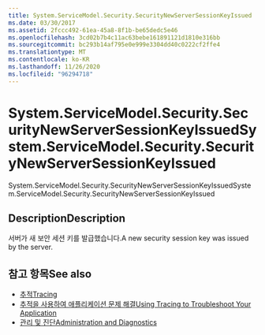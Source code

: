 ```yaml
---
title: System.ServiceModel.Security.SecurityNewServerSessionKeyIssued
ms.date: 03/30/2017
ms.assetid: 2fccc492-61ea-45a8-8f1b-be65dedc5e46
ms.openlocfilehash: 3cd02b7b4c11ac63bebe161891121d1810e316bb
ms.sourcegitcommit: bc293b14af795e0e999e3304dd40c0222cf2ffe4
ms.translationtype: MT
ms.contentlocale: ko-KR
ms.lasthandoff: 11/26/2020
ms.locfileid: "96294718"
---
```

# <a name="systemservicemodelsecuritysecuritynewserversessionkeyissued"></a><span data-ttu-id="040a0-102">System.ServiceModel.Security.SecurityNewServerSessionKeyIssued</span><span class="sxs-lookup"><span data-stu-id="040a0-102">System.ServiceModel.Security.SecurityNewServerSessionKeyIssued</span></span>

<span data-ttu-id="040a0-103">System.ServiceModel.Security.SecurityNewServerSessionKeyIssued</span><span class="sxs-lookup"><span data-stu-id="040a0-103">System.ServiceModel.Security.SecurityNewServerSessionKeyIssued</span></span>  
  
## <a name="description"></a><span data-ttu-id="040a0-104">Description</span><span class="sxs-lookup"><span data-stu-id="040a0-104">Description</span></span>  

 <span data-ttu-id="040a0-105">서버가 새 보안 세션 키를 발급했습니다.</span><span class="sxs-lookup"><span data-stu-id="040a0-105">A new security session key was issued by the server.</span></span>  
  
## <a name="see-also"></a><span data-ttu-id="040a0-106">참고 항목</span><span class="sxs-lookup"><span data-stu-id="040a0-106">See also</span></span>

- [<span data-ttu-id="040a0-107">추적</span><span class="sxs-lookup"><span data-stu-id="040a0-107">Tracing</span></span>](index.md)
- [<span data-ttu-id="040a0-108">추적을 사용하여 애플리케이션 문제 해결</span><span class="sxs-lookup"><span data-stu-id="040a0-108">Using Tracing to Troubleshoot Your Application</span></span>](using-tracing-to-troubleshoot-your-application.md)
- [<span data-ttu-id="040a0-109">관리 및 진단</span><span class="sxs-lookup"><span data-stu-id="040a0-109">Administration and Diagnostics</span></span>](../index.md)
